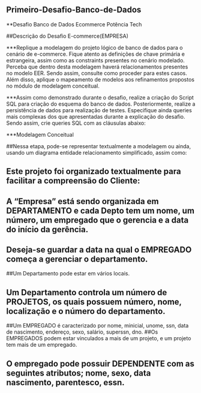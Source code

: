 ## Primeiro-Desafio-Banco-de-Dados

**Desafio Banco de Dados Ecommerce Potência Tech

##Descrição do Desafio E-commerce(EMPRESA)
	
 ***Replique a modelagem do projeto lógico de banco de dados para o cenário de e-commerce. Fique atento as definições de chave primária e estrangeira, assim como as constraints presentes no cenário modelado. Perceba que dentro desta modelagem haverá relacionamentos presentes no modelo EER. Sendo assim, consulte como proceder para estes casos. Além disso, aplique o mapeamento de modelos aos refinamentos propostos no módulo de modelagem conceitual.
	
 ***Assim como demonstrado durante o desafio, realize a criação do Script SQL para criação do esquema do banco de dados. Posteriormente, realize a persistência de dados para realização de testes. Especifique ainda queries mais complexas dos que apresentadas durante a explicação do desafio. Sendo assim, crie queries SQL com as cláusulas abaixo:

***Modelagem Conceitual

##Nessa etapa, pode-se representar textualmente a modelagem ou ainda, usando um diagrama entidade relacionamento simplificado, assim como:

## Este projeto foi organizado textualmente para facilitar a compreensão do Cliente:
## A “Empresa” está sendo organizada em DEPARTAMENTO  e cada Depto tem um nome, um número,  um empregado que o gerencia e a data do início da gerência.
## Deseja-se guardar a data na qual o EMPREGADO começa a gerenciar o departamento.
##Um Departamento pode estar em vários locais.
## Um Departamento controla um número de PROJETOS, os quais possuem número, nome, localização e o número do departamento.
##Um EMPREGADO é caracterizado por nome, minicial, unome, ssn, data de nascimento, endereço, sexo, salário, superssn, dno.
##Os EMPREGADOS podem  estar vinculados a mais de um projeto, e um projeto tem mais de um empregado. 
##  O  empregado pode possuir DEPENDENTE com as seguintes atributos; nome, sexo, data nascimento, parentesco, essn.

